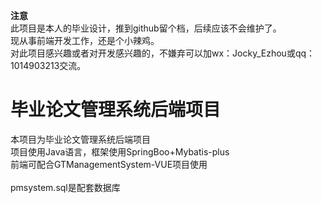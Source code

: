 **注意**<br>
此项目是本人的毕业设计，推到github留个档，后续应该不会维护了。<br>
现从事前端开发工作，还是个小辣鸡。<br>
对此项目感兴趣或者对开发感兴趣的，不嫌弃可以加wx：Jocky_Ezhou或qq：1014903213交流。<br>

# 毕业论文管理系统后端项目

本项目为毕业论文管理系统后端项目<br>
项目使用Java语言，框架使用SpringBoo+Mybatis-plus<br>
前端可配合GTManagementSystem-VUE项目使用<br>
<br>
pmsystem.sql是配套数据库
